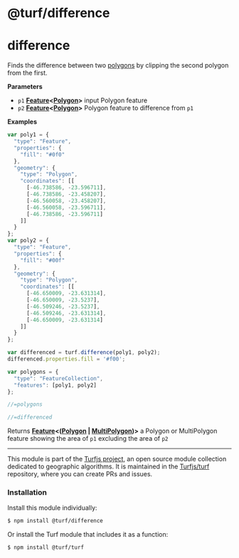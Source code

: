 # @turf/difference

# difference

Finds the difference between two [polygons](http://geojson.org/geojson-spec.html#polygon) by clipping the second
polygon from the first.

**Parameters**

-   `p1` **[Feature](http://geojson.org/geojson-spec.html#feature-objects)&lt;[Polygon](http://geojson.org/geojson-spec.html#polygon)>** input Polygon feature
-   `p2` **[Feature](http://geojson.org/geojson-spec.html#feature-objects)&lt;[Polygon](http://geojson.org/geojson-spec.html#polygon)>** Polygon feature to difference from `p1`

**Examples**

```javascript
var poly1 = {
  "type": "Feature",
  "properties": {
    "fill": "#0f0"
  },
  "geometry": {
    "type": "Polygon",
    "coordinates": [[
      [-46.738586, -23.596711],
      [-46.738586, -23.458207],
      [-46.560058, -23.458207],
      [-46.560058, -23.596711],
      [-46.738586, -23.596711]
    ]]
  }
};
var poly2 = {
  "type": "Feature",
  "properties": {
    "fill": "#00f"
  },
  "geometry": {
    "type": "Polygon",
    "coordinates": [[
      [-46.650009, -23.631314],
      [-46.650009, -23.5237],
      [-46.509246, -23.5237],
      [-46.509246, -23.631314],
      [-46.650009, -23.631314]
    ]]
  }
};

var differenced = turf.difference(poly1, poly2);
differenced.properties.fill = '#f00';

var polygons = {
  "type": "FeatureCollection",
  "features": [poly1, poly2]
};

//=polygons

//=differenced
```

Returns **[Feature](http://geojson.org/geojson-spec.html#feature-objects)&lt;([Polygon](http://geojson.org/geojson-spec.html#polygon) \| [MultiPolygon](http://geojson.org/geojson-spec.html#multipolygon))>** a Polygon or MultiPolygon feature showing the area of `p1` excluding the area of `p2`

<!-- This file is automatically generated. Please don't edit it directly:
if you find an error, edit the source file (likely index.js), and re-run
./scripts/generate-readmes in the turf project. -->

---

This module is part of the [Turfjs project](http://turfjs.org/), an open source
module collection dedicated to geographic algorithms. It is maintained in the
[Turfjs/turf](https://github.com/Turfjs/turf) repository, where you can create
PRs and issues.

### Installation

Install this module individually:

```sh
$ npm install @turf/difference
```

Or install the Turf module that includes it as a function:

```sh
$ npm install @turf/turf
```
